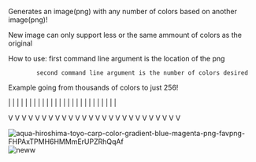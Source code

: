 Generates an image(png) with any number of colors based on another image(png)!

New image can only support less or the same ammount of colors as the original 

How to use: 
first command line argument is the location of the png

            second command line argument is the number of colors desired

Example going from thousands of colors to just 256!

| | | | | | | | | | | | | | | | | | | | | | | | | |

V V V V V V V V V V V V V V V V V V V V V V V V V V

![aqua-hiroshima-toyo-carp-color-gradient-blue-magenta-png-favpng-FHPAxTPMH6HMMmErUPZRhQqAf](https://user-images.githubusercontent.com/71041401/175161720-1a889767-7953-48c6-922e-c40a1e5289db.png)
![neww](https://user-images.githubusercontent.com/71041401/175161749-168b0264-1714-429a-bcbf-942a07b2ad56.png)
